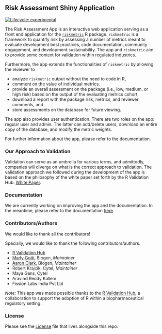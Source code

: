 
<!-- README.md is generated from README.Rmd. Please edit that file -->

## Risk Assessment Shiny Application

<!-- badges: start -->

[![Lifecycle:
experimental](https://img.shields.io/badge/lifecycle-experimental-orange.svg)](https://lifecycle.r-lib.org/articles/stages.html#experimental)
<!-- badges: end -->

The Risk Assessment App is an interactive web application serving as a
front end application for the
[`riskmetric`](https://github.com/pharmaR/riskmetric) R package.
`riskmetric` is a framework to quantify risk by assessing a number of
metrics meant to evaluate development best practices, code
documentation, community engagement, and development sustainability. The
app and `riskmetric` aim to provide some context for validation within
regulated industries.

Furthermore, the app extends the functionalities of `riskmetric` by
allowing the reviewer to

-   analyze `riskmetric` output without the need to code in R,
-   comment on the value of individual metrics,
-   provide an overall assessment on the package (i.e., low, medium, or
    high risk) based on the output of the evaluating metrics cohort,
-   download a report with the package risk, metrics, and reviewer
    comments, and
-   store assessments on the database for future viewing.

The app also provides user authentication. There are two roles on the
app: regular user and admin. The latter can add/delete users, download
an entire copy of the database, and modify the metric weights.

For further information about the app, please refer to the
documentation.

<!---------------------------------------------------------------------------->
<!---------------------------------------------------------------------------->

### Our Approach to Validation

Validation can serve as an umbrella for various terms, and admittedly,
companies will diverge on what is the correct approach to validation.
The validation approach we followed during the development of the app is
based on the philosophy of the white paper set forth by the R Validation
Hub: [White Paper](https://www.pharmar.org/white-paper/).

<!---------------------------------------------------------------------------->
<!---------------------------------------------------------------------------->

### Documentation


We are currently working on improving the app and the documentation. In the meantime, please refer to the documentation
<a href="https://pharmar.github.io/riskassessment/Managing_Userids_and_Passwords" target="_blank">here</a>.

<!---------------------------------------------------------------------------->
<!---------------------------------------------------------------------------->

### Contributors/Authors

We would like to thank all the contributors!

Specially, we would like to thank the following contributors/authors.

-   [R Validation Hub](https://www.pharmar.org)
-   [Marly Gotti](https://www.marlygotti.com), Biogen, *Maintainer*
-   [Aaron Clark](https://www.linkedin.com/in/dataaaronclark/), Biogen,
    *Maintainer*
-   Robert Krajcik, Cytel, *Maintainer*
-   Maya Gans, Cytel
-   Aravind Reddy Kallem
-   Fission Labs India Pvt Ltd

*Note:* This app was made possible thanks to the [R Validation
Hub](https://www.pharmar.org/about/), a collaboration to support the
adoption of R within a biopharmaceutical regulatory setting.

<!---------------------------------------------------------------------------->
<!---------------------------------------------------------------------------->

### License

Please see the [License](LICENSE.md) file that lives alongside this
repo.
